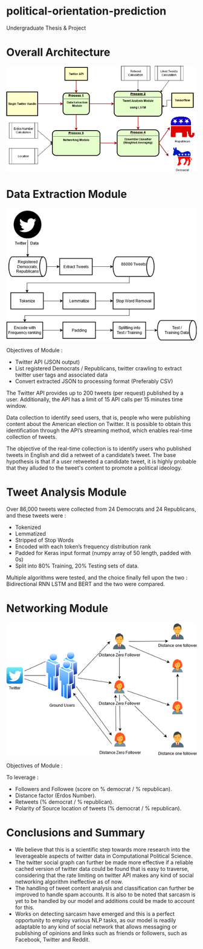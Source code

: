 # political-orientation-prediction
Undergraduate Thesis & Project

# Overall Architecture
![Alt text](Methodology_Diagram.png?raw=true "Data_Extraction_Module")

# Data Extraction Module

![Alt text](Data_Extraction_Module.png?raw=true "Data_Extraction_Module")

Objectives of Module : 

- Twitter API (JSON output)
- List registered Democrats / Republicans, twitter crawling to extract twitter user tags and associated data
- Convert extracted JSON to processing format (Preferably CSV)

The Twitter API provides up to 200 tweets (per request) published by a user. Additionally, the API has a limit of 15 API calls per 15 minutes time window. 


Data collection to identify seed users, that is, people who were publishing content about the American election on Twitter. It is possible to obtain this identification through the API’s streaming method, which enables real-time collection of tweets. 


The objective of the real-time collection is to identify users who published tweets in English and did a retweet of a candidate’s tweet. The base hypothesis is that if a user retweeted a candidate tweet, it is highly probable that they alluded to the tweet's content to promote a political ideology.

# Tweet Analysis Module

Over 86,000 tweets were collected from 24 Democrats and 24 Republicans, and these tweets were :

- Tokenized
- Lemmatized
- Stripped of Stop Words
- Encoded with each token’s frequency distribution rank
- Padded for Keras input format (numpy array of 50 length, padded with 0s)
- Split into 80% Training, 20% Testing sets of data. 

Multiple algorithms were tested, and the choice finally fell upon the two : Bidirectional RNN LSTM and BERT and the two were compared.

# Networking Module

![Alt text](Networking_Module.png?raw=true "Data_Extraction_Module")

Objectives of Module : 

To leverage :
- Followers and Followee (score on % democrat / % republican).
- Distance factor (Erdos Number).
- Retweets (% democrat / % republican).
- Polarity of Source location of tweets (% democrat / % republican).

# Conclusions and Summary

- We believe that this is a scientific step towards more research into the leverageable aspects of twitter data in Computational Political Science. 
- The twitter social graph can further be made more effective if a reliable cached version of twitter data could be found that is easy to traverse, considering that the rate limiting on twitter API makes any kind of social networking algorithm ineffective as of now. 
- The handling of tweet content analysis and classification can further be improved to handle spam accounts. It is also to be noted that sarcasm is yet to be handled by our model and additions could be made to account for this. 
- Works on detecting sarcasm have emerged and this is a perfect opportunity to employ various NLP tasks, as our model is readily adaptable to any kind of social network that allows messaging or publishing of opinions and links such as friends or followers, such as Facebook, Twitter and Reddit.

